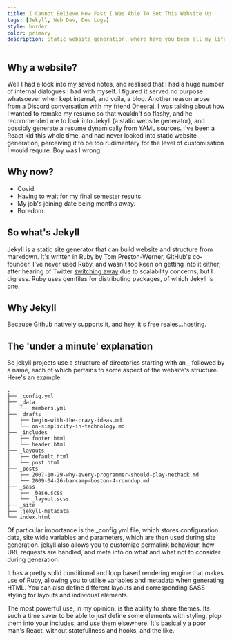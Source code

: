 ```yaml
---
title: I Cannot Believe How Fast I Was Able To Set This Website Up
tags: [Jekyll, Web Dev, Dev Logs]
style: border
color: primary
description: Static website generation, where have you been all my life.
---
```


## Why a website?

Well I had a look into my saved notes, and realised that I had a huge number of internal dialogues I had with myself. I figured it served no purpose
whatsoever when kept internal, and voila, a blog. Another reason arose from a Discord conversation with my friend [Dheeraj](https://squadrick.github.io).
I was talking about how I wanted to remake my resume so that wouldn't so flashy, and he recommended me to look into Jekyll (a static website generator),
and possibly generate a resume dynamically from YAML sources. I've been a React kid this whole time, and had never looked into static website generation,
perceiving it to be too rudimentary for the level of customisation I would require. Boy was I wrong.

## Why now?

- Covid.
- Having to wait for my final semester results.
- My job's joining date being months away.
- Boredom.

## So what's Jekyll

Jekyll is a static site generator that can build website and structure from markdown. It's written in Ruby by Tom Preston-Werner, GitHub's co-founder.
I've never used Ruby, and wasn't too keen on getting into it either, after hearing of Twitter [switching away](https://medium.com/@mittalyashu/why-did-twitter-switch-from-ruby-on-rails-dac66150044d) due to scalability concerns, but I digress. Ruby uses gemfiles for distributing packages, of which Jekyll is one.

## Why Jekyll

Because Github natively supports it, and hey, it's free reales...hosting.

## The 'under a minute' explanation

So jekyll projects use a structure of directories starting with an \_ followed by a name, each of which pertains to some aspect of the website's structure. Here's an example:

```
.
├── _config.yml
├── _data
│   └── members.yml
├── _drafts
│   ├── begin-with-the-crazy-ideas.md
│   └── on-simplicity-in-technology.md
├── _includes
│   ├── footer.html
│   └── header.html
├── _layouts
│   ├── default.html
│   └── post.html
├── _posts
│   ├── 2007-10-29-why-every-programmer-should-play-nethack.md
│   └── 2009-04-26-barcamp-boston-4-roundup.md
├── _sass
│   ├── _base.scss
│   └── _layout.scss
├── _site
├── .jekyll-metadata
└── index.html
```

Of particular importance is the _config.yml file, which stores configuration data, site wide variables and parameters, which are then used during site generation.
jekyll also allows you to customize permalink behaviour, how URL requests are handled, and meta info on what and what not to consider during generation.

It has a pretty solid conditional and loop based rendering engine that makes use of Ruby, allowing you to utilise variables and metadata when generating HTML.
You can also define different layouts and corresponding SASS styling for layouts and individual elements.

The most powerful use, in my opinion, is the ability to share themes. Its such a time saver to be able to just define some elements with styling, plop them into your includes, and use them elsewhere.
It's basically a poor man's React, without statefullness and hooks, and the like.

